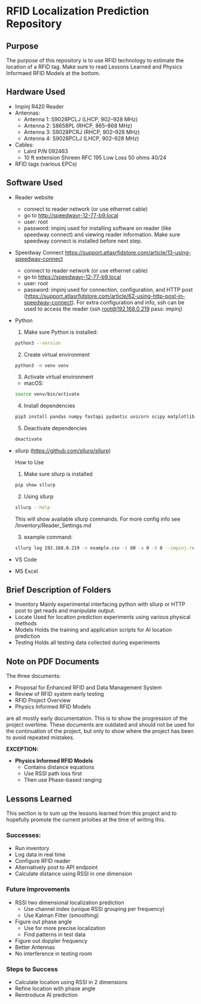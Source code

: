 # RFID Localization Prediction Repository

## Purpose
The purpose of this repository is to use RFID technology to estimate the location of a RFID tag. Make sure to read Lessons Learned and Physics Informaed RFID Models at the bottom.

## Hardware Used
- Impinj R420 Reader
- Antennas:
    - Antenna 1: S9028PCLJ (LHCP, 902–928 MHz)
    - Antenna 2: S8658PL (RHCP, 865–868 MHz)
    - Antenna 3: S9028PCRJ (RHCP, 902–928 MHz)
    - Antenna 4: S9028PCLJ (LHCP, 902–928 MHz)
- Cables:
    - Laird P/N 092463
    - 10 ft extension Shireen RFC 195 Low Loss 50 ohms 40/24
- RFID tags (various EPCs)

## Software Used
- Reader website
    - connect to reader network (or use ethernet cable)
    - go to http://speedwayr-12-77-b9.local
    - user: root
    - password: impinj
    used for installing software on reader (like speedway connect) and viewing reader information. Make sure speedway connect is installed before next step.
- Speedway Connect
    https://support.atlasrfidstore.com/article/13-using-speedway-connect
    - connect to reader network (or use ethernet cable)
    - go to https://speedwayr-12-77-b9.local
    - user: root
    - password: impinj
    used for connection, configuration, and HTTP post (https://support.atlasrfidstore.com/article/62-using-http-post-in-speedway-connect). For extra configuration and info, ssh can be used to access the reader (ssh root@192.168.0.219 pass: impinj)
- Python
    1. Make sure Python is installed:
    ```bash
    python3 --version
    ```
    2. Create virtual environment
    ```bash
    python3 -m venv venv
    ```
    3. Activate virtual environment
    - macOS:
    ```bash
    source venv/bin/activate
    ```
    4. Install dependencies
    ```bash
    pip3 install pandas numpy fastapi pydantic uvicorn scipy matplotlib sllurp
    ```
    5. Deactivate dependencies
    ```bash
    deactivate
    ```
- sllurp (https://github.com/sllurp/sllurp)
    
    How to Use
    1. Make sure sllurp is installed
    ```bash 
    pip show sllurp
    ```
    2. Using sllurp
    ```bash
    sllurp --help
    ```
    This will show available sllurp commands. For more config info see /Inventory/Reader_Settings.md

    3. example command:
    ```bash
    sllurp log 192.168.0.219 -o example.csv -t 60 -a 0 -X 0 --impinj-reports
    ```

- VS Code
- MS Excel

## Brief Description of Folders
- Inventory
    Mainly experimental interfacing python with sllurp or HTTP post to get reads and manipulate output.
- Locate
    Used for location prediction experiments using various physical methods
- Models
    Holds the training and application scripts for AI location prediction
- Testing
    Holds all testing data collected during experiments

## Note on PDF Documents
The three documents:
- Proposal for Enhanced RFID and Data Management System
- Review of RFID system early testing
- RFID Project Overview
- Physics Informed RFID Models

are all mostly early documentation. This is to show the progression of the project overtime. These documents are outdated and should not be used for the continuation of the project, but only to show where the project has been to avoid repeated mistakes.

**EXCEPTION:**
- **Physics Informed RFID Models**
    - Contains distance equations
    - Use RSSI path loss first
    - Then use Phase-based ranging

## Lessons Learned
This section is to sum up the lessons learned from this project and to hopefully promote the current prioities at the time of writing this. 
### Successes:
- Run inventory
- Log data in real time
- Configure RFID reader
- Alternatively post to API endpoint
- Calculate distance using RSSI in one dimension

### Future Improvements
- RSSI two dimensional localization prediction
    - Use channel index (unique RSSI grouping per frequency)
    - Use Kalman Filter (smoothing)
- Figure out phase angle
    - Use for more precise localization
    - Find patterns in test data
- Figure out doppler frequency
- Better Antennas
- No interference in testing room

### Steps to Success
- Calculate location using RSSI in 2 dimensions
- Refine location with phase angle 
- Reintroduce AI prediction

